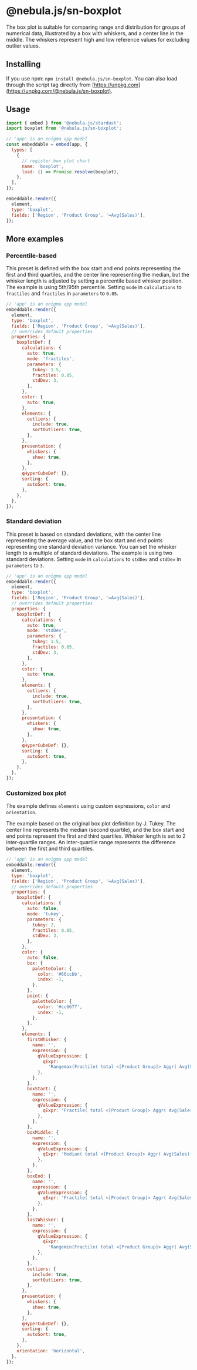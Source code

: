 # @nebula.js/sn-boxplot

The box plot is suitable for comparing range and distribution for groups of numerical data, illustrated by a box with whiskers, and a center line in the middle. The whiskers represent high and low reference values for excluding outlier values.

## Installing

If you use npm: `npm install @nebula.js/sn-boxplot`. You can also load through the script tag directly from [https://unpkg.com](https://unpkg.com/@nebula.js/sn-boxplot).

## Usage

<!--![image info](./assets/sn-boxplot-chart.png)-->

```js
import { embed } from '@nebula.js/stardust';
import boxplot from '@nebula.js/sn-boxplot';

// 'app' is an enigma app model
const embeddable = embed(app, {
  types: [
    {
      // register box plot chart
      name: 'boxplot',
      load: () => Promise.resolve(boxplot),
    },
  ],
});

embeddable.render({
  element,
  type: 'boxplot',
  fields: ['Region', 'Product Group', '=Avg(Sales)'],
});
```

## More examples

### Percentile-based

This preset is defined with the box start and end points representing the first and third quartiles, and the center line representing the median, but the whisker length is adjusted by setting a percentile based whisker position. The example is using 5th/95th percentile. Setting `mode` in `calculations` to `fractiles` and `fractiles` in `parameters` to `0.05`.

<!--![image info](./assets/sn-boxplot-chart-fractiles.png)-->

```js
// 'app' is an enigma app model
embeddable.render({
  element,
  type: 'boxplot',
  fields: ['Region', 'Product Group', '=Avg(Sales)'],
  // overrides default properties
  properties: {
    boxplotDef: {
      calculations: {
        auto: true,
        mode: 'fractiles',
        parameters: {
          tukey: 1.5,
          fractiles: 0.05,
          stdDev: 3,
        },
      },
      color: {
        auto: true,
      },
      elements: {
        outliers: {
          include: true,
          sortOutliers: true,
        },
      },
      presentation: {
        whiskers: {
          show: true,
        },
      },
      qHyperCubeDef: {},
      sorting: {
        autoSort: true,
      },
    },
  },
});
```

### Standard deviation

This preset is based on standard deviations, with the center line representing the average value, and the box start and end points representing one standard deviation variance. You can set the whisker length to a multiple of standard deviations. The example is using two standard deviations. Setting `mode` in `calculations` to `stdDev` and `stdDev` in `parameters` to `3`.

<!--![image info](./assets/sn-boxplot-chart-stdDev.png)-->

```js
// 'app' is an enigma app model
embeddable.render({
  element,
  type: 'boxplot',
  fields: ['Region', 'Product Group', '=Avg(Sales)'],
  // overrides default properties
  properties: {
    boxplotDef: {
      calculations: {
        auto: true,
        mode: 'stdDev',
        parameters: {
          tukey: 1.5,
          fractiles: 0.05,
          stdDev: 3,
        },
      },
      color: {
        auto: true,
      },
      elements: {
        outliers: {
          include: true,
          sortOutliers: true,
        },
      },
      presentation: {
        whiskers: {
          show: true,
        },
      },
      qHyperCubeDef: {},
      sorting: {
        autoSort: true,
      },
    },
  },
});
```

### Customized box plot

The example defines `elements` using custom expressions, `color` and `orientation`.

The example based on the original box plot definition by J. Tukey. The center line represents the median (second quartile), and the box start and end points represent the first and third quartiles. Whisker length is set to 2 inter-quartile ranges. An inter-quartile range represents the difference between the first and third quartiles.

<!--![image info](./assets/sn-boxplot-chart-customized.png)-->

```js
// 'app' is an enigma app model
embeddable.render({
  element,
  type: 'boxplot',
  fields: ['Region', 'Product Group', '=Avg(Sales)'],
  // overrides default properties
  properties: {
    boxplotDef: {
      calculations: {
        auto: false,
        mode: 'tukey',
        parameters: {
          tukey: 2,
          fractiles: 0.05,
          stdDev: 3,
        },
      },
      color: {
        auto: false,
        box: {
          paletteColor: {
            color: '#66ccbb',
            index: -1,
          },
        },
        point: {
          paletteColor: {
            color: '#cc6677',
            index: -1,
          },
        },
      },
      elements: {
        firstWhisker: {
          name: '',
          expression: {
            qValueExpression: {
              qExpr:
                'Rangemax(Fractile( total <[Product Group]> Aggr( Avg(Sales), [Product Group], [Region] ) ,0.25 ) - ((Fractile( total <[Product Group]> Aggr( Avg(Sales), [Product Group], [Region] ) ,0.75 ) - Fractile( total <[Product Group]> Aggr( Avg(Sales), [Product Group], [Region] ) ,0.25 )) * 2), Min( total <[Product Group]> Aggr( Avg(Sales), [Product Group], [Region] )  ))',
            },
          },
        },
        boxStart: {
          name: '',
          expression: {
            qValueExpression: {
              qExpr: 'Fractile( total <[Product Group]> Aggr( Avg(Sales), [Product Group], [Region] ) ,0.25 )',
            },
          },
        },
        boxMiddle: {
          name: '',
          expression: {
            qValueExpression: {
              qExpr: 'Median( total <[Product Group]> Aggr( Avg(Sales), [Product Group], [Region] )  )',
            },
          },
        },
        boxEnd: {
          name: '',
          expression: {
            qValueExpression: {
              qExpr: 'Fractile( total <[Product Group]> Aggr( Avg(Sales), [Product Group], [Region] ) ,0.75 )',
            },
          },
        },
        lastWhisker: {
          name: '',
          expression: {
            qValueExpression: {
              qExpr:
                'Rangemin(Fractile( total <[Product Group]> Aggr( Avg(Sales), [Product Group], [Region] ) ,0.75 ) + ((Fractile( total <[Product Group]> Aggr( Avg(Sales), [Product Group], [Region] ) ,0.75 ) - Fractile( total <[Product Group]> Aggr( Avg(Sales), [Product Group], [Region] ) ,0.25 )) * 2), Max( total <[Product Group]> Aggr( Avg(Sales), [Product Group], [Region] )  ))',
            },
          },
        },
        outliers: {
          include: true,
          sortOutliers: true,
        },
      },
      presentation: {
        whiskers: {
          show: true,
        },
      },
      qHyperCubeDef: {},
      sorting: {
        autoSort: true,
      },
    },
    orientation: 'horizontal',
  },
});
```
